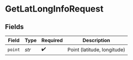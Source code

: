 # GetLatLongInfoRequest


## Fields

| Field                       | Type                        | Required                    | Description                 |
| --------------------------- | --------------------------- | --------------------------- | --------------------------- |
| `point`                     | *str*                       | :heavy_check_mark:          | Point (latitude, longitude) |